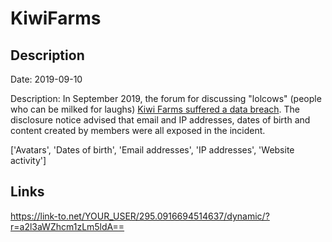 # KiwiFarms

## Description

Date: 2019-09-10

Description:
In September 2019, the forum for discussing &quot;lolcows&quot; (people who can be milked for laughs) <a href="https://kiwifarms.net/threads/dealing-with-the-compromise.60767/" target="_blank" rel="noopener">Kiwi Farms suffered a data breach</a>. The disclosure notice advised that email and IP addresses, dates of birth and content created by members were all exposed in the incident.


['Avatars', 'Dates of birth', 'Email addresses', 'IP addresses', 'Website activity']

## Links

https://link-to.net/YOUR_USER/295.0916694514637/dynamic/?r=a2l3aWZhcm1zLm5ldA==